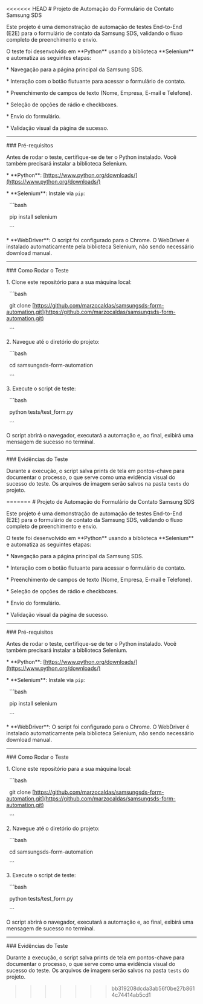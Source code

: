 <<<<<<< HEAD
\# Projeto de Automação do Formulário de Contato Samsung SDS



Este projeto é uma demonstração de automação de testes End-to-End (E2E) para o formulário de contato da Samsung SDS, validando o fluxo completo de preenchimento e envio.



O teste foi desenvolvido em \*\*Python\*\* usando a biblioteca \*\*Selenium\*\* e automatiza as seguintes etapas:



\* Navegação para a página principal da Samsung SDS.

\* Interação com o botão flutuante para acessar o formulário de contato.

\* Preenchimento de campos de texto (Nome, Empresa, E-mail e Telefone).

\* Seleção de opções de rádio e checkboxes.

\* Envio do formulário.

\* Validação visual da página de sucesso.



---



\### Pré-requisitos



Antes de rodar o teste, certifique-se de ter o Python instalado. Você também precisará instalar a biblioteca Selenium.



\* \*\*Python\*\*: \[https://www.python.org/downloads/](https://www.python.org/downloads/)

\* \*\*Selenium\*\*: Instale via `pip`:



&nbsp;   ```bash

&nbsp;   pip install selenium

&nbsp;   ```



\* \*\*WebDriver\*\*: O script foi configurado para o Chrome. O WebDriver é instalado automaticamente pela biblioteca Selenium, não sendo necessário download manual.



---



\### Como Rodar o Teste



1\.  Clone este repositório para a sua máquina local:



&nbsp;   ```bash

&nbsp;   git clone \[https://github.com/marzocaldas/samsungsds-form-automation.git](https://github.com/marzocaldas/samsungsds-form-automation.git)

&nbsp;   ```



2\.  Navegue até o diretório do projeto:



&nbsp;   ```bash

&nbsp;   cd samsungsds-form-automation

&nbsp;   ```



3\.  Execute o script de teste:



&nbsp;   ```bash

&nbsp;   python tests/test\_form.py

&nbsp;   ```



O script abrirá o navegador, executará a automação e, ao final, exibirá uma mensagem de sucesso no terminal.



---



\### Evidências do Teste



Durante a execução, o script salva prints de tela em pontos-chave para documentar o processo, o que serve como uma evidência visual do sucesso do teste. Os arquivos de imagem serão salvos na pasta `tests` do projeto.

=======
\# Projeto de Automação do Formulário de Contato Samsung SDS



Este projeto é uma demonstração de automação de testes End-to-End (E2E) para o formulário de contato da Samsung SDS, validando o fluxo completo de preenchimento e envio.



O teste foi desenvolvido em \*\*Python\*\* usando a biblioteca \*\*Selenium\*\* e automatiza as seguintes etapas:



\* Navegação para a página principal da Samsung SDS.

\* Interação com o botão flutuante para acessar o formulário de contato.

\* Preenchimento de campos de texto (Nome, Empresa, E-mail e Telefone).

\* Seleção de opções de rádio e checkboxes.

\* Envio do formulário.

\* Validação visual da página de sucesso.



---



\### Pré-requisitos



Antes de rodar o teste, certifique-se de ter o Python instalado. Você também precisará instalar a biblioteca Selenium.



\* \*\*Python\*\*: \[https://www.python.org/downloads/](https://www.python.org/downloads/)

\* \*\*Selenium\*\*: Instale via `pip`:



&nbsp;   ```bash

&nbsp;   pip install selenium

&nbsp;   ```



\* \*\*WebDriver\*\*: O script foi configurado para o Chrome. O WebDriver é instalado automaticamente pela biblioteca Selenium, não sendo necessário download manual.



---



\### Como Rodar o Teste



1\.  Clone este repositório para a sua máquina local:



&nbsp;   ```bash

&nbsp;   git clone \[https://github.com/marzocaldas/samsungsds-form-automation.git](https://github.com/marzocaldas/samsungsds-form-automation.git)

&nbsp;   ```



2\.  Navegue até o diretório do projeto:



&nbsp;   ```bash

&nbsp;   cd samsungsds-form-automation

&nbsp;   ```



3\.  Execute o script de teste:



&nbsp;   ```bash

&nbsp;   python tests/test\_form.py

&nbsp;   ```



O script abrirá o navegador, executará a automação e, ao final, exibirá uma mensagem de sucesso no terminal.



---



\### Evidências do Teste



Durante a execução, o script salva prints de tela em pontos-chave para documentar o processo, o que serve como uma evidência visual do sucesso do teste. Os arquivos de imagem serão salvos na pasta `tests` do projeto.

>>>>>>> bb319208dcda3ab56f0be27b8614c74414ab5cd1
